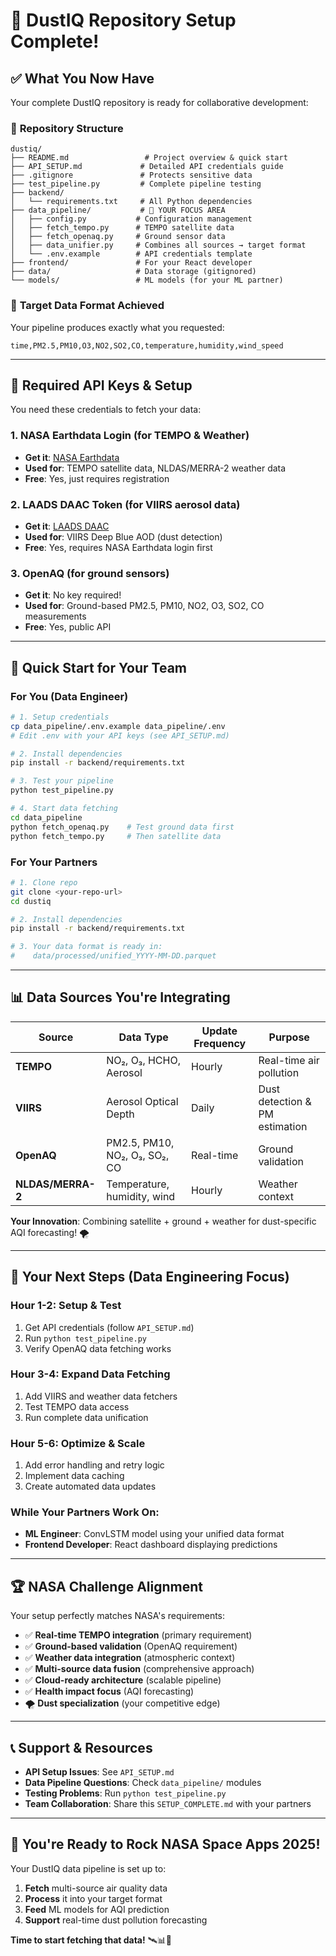 # 🏁 **DustIQ Repository Setup Complete!**

## ✅ **What You Now Have**

Your complete DustIQ repository is ready for collaborative development:

### 📁 **Repository Structure**
```
dustiq/
├── README.md                 # Project overview & quick start
├── API_SETUP.md             # Detailed API credentials guide
├── .gitignore               # Protects sensitive data
├── test_pipeline.py         # Complete pipeline testing
├── backend/
│   └── requirements.txt     # All Python dependencies
├── data_pipeline/           # 🎯 YOUR FOCUS AREA
│   ├── config.py           # Configuration management
│   ├── fetch_tempo.py      # TEMPO satellite data
│   ├── fetch_openaq.py     # Ground sensor data
│   ├── data_unifier.py     # Combines all sources → target format
│   └── .env.example        # API credentials template
├── frontend/               # For your React developer
├── data/                   # Data storage (gitignored)
└── models/                 # ML models (for your ML partner)
```

### 🎯 **Target Data Format Achieved**
Your pipeline produces exactly what you requested:
```
time,PM2.5,PM10,O3,NO2,SO2,CO,temperature,humidity,wind_speed
```

---

## 🔑 **Required API Keys & Setup**

You need these credentials to fetch your data:

### 1. **NASA Earthdata Login** (for TEMPO & Weather)
- **Get it**: [NASA Earthdata](https://urs.earthdata.nasa.gov/)
- **Used for**: TEMPO satellite data, NLDAS/MERRA-2 weather data
- **Free**: Yes, just requires registration

### 2. **LAADS DAAC Token** (for VIIRS aerosol data)
- **Get it**: [LAADS DAAC](https://ladsweb.modaps.eosdis.nasa.gov/)
- **Used for**: VIIRS Deep Blue AOD (dust detection)
- **Free**: Yes, requires NASA Earthdata login first

### 3. **OpenAQ** (for ground sensors)
- **Get it**: No key required!
- **Used for**: Ground-based PM2.5, PM10, NO2, O3, SO2, CO measurements
- **Free**: Yes, public API

---

## 🚀 **Quick Start for Your Team**

### **For You (Data Engineer)**
```bash
# 1. Setup credentials
cp data_pipeline/.env.example data_pipeline/.env
# Edit .env with your API keys (see API_SETUP.md)

# 2. Install dependencies  
pip install -r backend/requirements.txt

# 3. Test your pipeline
python test_pipeline.py

# 4. Start data fetching
cd data_pipeline
python fetch_openaq.py    # Test ground data first
python fetch_tempo.py     # Then satellite data
```

### **For Your Partners**
```bash
# 1. Clone repo
git clone <your-repo-url>
cd dustiq

# 2. Install dependencies
pip install -r backend/requirements.txt

# 3. Your data format is ready in:
#    data/processed/unified_YYYY-MM-DD.parquet
```

---

## 📊 **Data Sources You're Integrating**

| Source | Data Type | Update Frequency | Purpose |
|--------|-----------|------------------|---------|
| **TEMPO** | NO₂, O₃, HCHO, Aerosol | Hourly | Real-time air pollution |
| **VIIRS** | Aerosol Optical Depth | Daily | Dust detection & PM estimation |
| **OpenAQ** | PM2.5, PM10, NO₂, O₃, SO₂, CO | Real-time | Ground validation |
| **NLDAS/MERRA-2** | Temperature, humidity, wind | Hourly | Weather context |

**Your Innovation**: Combining satellite + ground + weather for dust-specific AQI forecasting! 🌪️

---

## 🎯 **Your Next Steps (Data Engineering Focus)**

### **Hour 1-2: Setup & Test**
1. Get API credentials (follow `API_SETUP.md`)
2. Run `python test_pipeline.py`
3. Verify OpenAQ data fetching works

### **Hour 3-4: Expand Data Fetching**
1. Add VIIRS and weather data fetchers
2. Test TEMPO data access
3. Run complete data unification

### **Hour 5-6: Optimize & Scale**
1. Add error handling and retry logic
2. Implement data caching
3. Create automated data updates

### **While Your Partners Work On:**
- **ML Engineer**: ConvLSTM model using your unified data format
- **Frontend Developer**: React dashboard displaying predictions

---

## 🏆 **NASA Challenge Alignment**

Your setup perfectly matches NASA's requirements:

- ✅ **Real-time TEMPO integration** (primary requirement)
- ✅ **Ground-based validation** (OpenAQ requirement)  
- ✅ **Weather data integration** (atmospheric context)
- ✅ **Multi-source data fusion** (comprehensive approach)
- ✅ **Cloud-ready architecture** (scalable pipeline)
- ✅ **Health impact focus** (AQI forecasting)
- 🌪️ **Dust specialization** (your competitive edge)

---

## 📞 **Support & Resources**

- **API Setup Issues**: See `API_SETUP.md`
- **Data Pipeline Questions**: Check `data_pipeline/` modules
- **Testing Problems**: Run `python test_pipeline.py`
- **Team Collaboration**: Share this `SETUP_COMPLETE.md` with your partners

---

## 🎉 **You're Ready to Rock NASA Space Apps 2025!**

Your DustIQ data pipeline is set up to:
1. **Fetch** multi-source air quality data
2. **Process** it into your target format
3. **Feed** ML models for AQI prediction
4. **Support** real-time dust pollution forecasting

**Time to start fetching that data!** 🛰️📊🚀